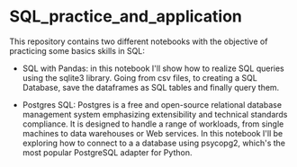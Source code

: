 # SQL_practice_and_application

This repository contains two different notebooks with the objective of practicing some basics skills in SQL:

* SQL with Pandas: in this notebook I'll show how to realize SQL queries using the sqlite3 library. Going from csv files, to creating a SQL Database, save the dataframes as SQL tables and finally query them.

* Postgres SQL: Postgres is a free and open-source relational database management system emphasizing extensibility and technical standards compliance. It is designed to handle a range of workloads, from single machines to data warehouses or Web services. In this notebook I'll be exploring how to connect to a a database using psycopg2, which's the most popular PostgreSQL adapter for Python.
